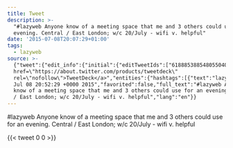```yaml
---
title: Tweet
description: >-
  "#lazyweb Anyone know of a meeting space that me and 3 others could use for an
  evening. Central / East London; w/c 20/July - wifi v. helpful"
date: '2015-07-08T20:07:29+01:00'
tags:
  - lazyweb
source: >-
  {"tweet":{"edit_info":{"initial":{"editTweetIds":["618885388548055040"],"editableUntil":"2015-07-08T21:52:29.621Z","editsRemaining":"5","isEditEligible":true}},"retweeted":false,"source":"<a
  href=\"https://about.twitter.com/products/tweetdeck\"
  rel=\"nofollow\">TweetDeck</a>","entities":{"hashtags":[{"text":"lazyweb","indices":["0","8"]}],"symbols":[],"user_mentions":[],"urls":[]},"display_text_range":["0","139"],"favorite_count":"0","id_str":"618885388548055040","truncated":false,"retweet_count":"0","id":"618885388548055040","created_at":"Wed
  Jul 08 20:52:29 +0000 2015","favorited":false,"full_text":"#lazyweb Anyone
  know of a meeting space that me and 3 others could use for an evening. Central
  / East London; w/c 20/July - wifi v. helpful","lang":"en"}}
---
```

#lazyweb Anyone know of a meeting space that me and 3 others could use for an evening. Central / East London; w/c 20/July - wifi v. helpful
    
{{< tweet 0 0 >}}
    
